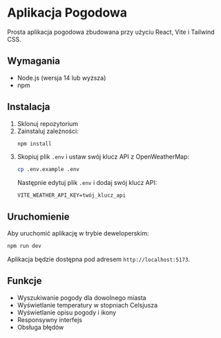 # Aplikacja Pogodowa

Prosta aplikacja pogodowa zbudowana przy użyciu React, Vite i Tailwind CSS.

## Wymagania

- Node.js (wersja 14 lub wyższa)
- npm

## Instalacja

1. Sklonuj repozytorium
2. Zainstaluj zależności:
   ```bash
   npm install
   ```
3. Skopiuj plik `.env` i ustaw swój klucz API z OpenWeatherMap:
   ```bash
   cp .env.example .env
   ```
   Następnie edytuj plik `.env` i dodaj swój klucz API:
   ```
   VITE_WEATHER_API_KEY=twój_klucz_api
   ```

## Uruchomienie

Aby uruchomić aplikację w trybie deweloperskim:

```bash
npm run dev
```

Aplikacja będzie dostępna pod adresem `http://localhost:5173`.

## Funkcje

- Wyszukiwanie pogody dla dowolnego miasta
- Wyświetlanie temperatury w stopniach Celsjusza
- Wyświetlanie opisu pogody i ikony
- Responsywny interfejs
- Obsługa błędów
